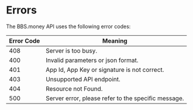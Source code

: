 # Errors

The BBS.money API uses the following error codes:

Error Code | Meaning
---------- | -------
408 | Server is too busy.
400 | Invalid parameters or json format.
401 | App Id, App Key or signature is not correct.
403 | Unsupported API endpoint.
404 | Resource not Found.
500 | Server error, please refer to the specific message.

